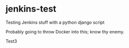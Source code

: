 # jenkins-test
Testing Jenkins stuff with a python django script

Probably going to throw Docker into this; know thy enemy.

Test3
